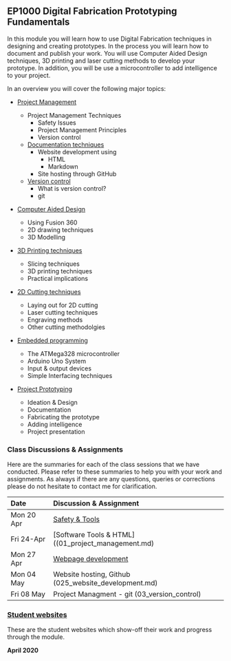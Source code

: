 ## EP1000 Digital Fabrication Prototyping Fundamentals

In this module you will learn how to use Digital Fabrication techniques in designing and creating prototypes.  In the process you will learn how to
document and publish your work.  You will use Computer Aided Design techniques, 3D printing and laser cutting methods to develop your prototype.  In addition,
you will be use a microcontroller to add intelligence to your project.

In an overview you will cover the following major topics:

* [Project Management](01_project_management.md)
    * Project Management Techniques
        * Safety Issues
        * Project Management Principles
        * Version control
    * [Documentation techniques](02_documentation_techniques.md)
        * Website development using
            * HTML
            * Markdown
        * Site hosting through GitHub
    + [Version control](03_version_control.md)
        + What is version control?
        + git

* [Computer Aided Design](sorry.md)
    * Using Fusion 360
    * 2D drawing techniques
    * 3D Modelling

* [3D Printing techniques](sorry.md)
    * Slicing techniques
    * 3D printing techniques
    * Practical implications

* [2D Cutting techniques](sorry.md)
    * Laying out for 2D cutting
    * Laser cutting techniques
    * Engraving methods
    * Other cutting methodolgies

* [Embedded programming](sorry.md)
    * The ATMega328 microcontroller
    * Arduino Uno System
    * Input & output devices
    * Simple Interfacing techniques

* [Project Prototyping](sorry.md)
    * Ideation & Design
    * Documentation
    * Fabricating the prototype
    * Adding intelligence
    * Project presentation

### Class Discussions & Assignments

Here are the summaries for each of the class sessions that we have conducted.  Please refer to these summaries to help you with your work and assignments.  As always if there are any questions, queries or corrections please do not hesitate to contact me for clarification.

|**Date**    | **Discussion & Assignment**       |
|:---------- |:----------------------------------|
|Mon 20 Apr  |[Safety & Tools](01_project_management.md) |
|Fri 24-Apr  |[Software Tools & HTML]((01_project_management.md)|
|Mon 27 Apr  |[Webpage development](02_documentation_techniques.md)|
|Mon 04 May  |Website hosting, Github (025_website_development.md)|
|Fri 08 May  |Project Managment - git (03_version_control)|


### [Student websites](2020S1websites.md)

These are the student websites which show-off their work and progress through the module.



**April 2020**


